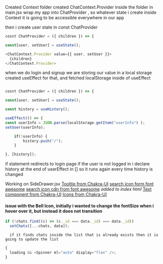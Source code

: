 Created Context folder
created ChatContext.Provider inside the folder
in main.jsx wrap my app into ChatProvider , so whatever state i create inside Context it is going to be accessible everywhere in our app

then i create user state in const ChatProvider

```js
cosnt ChatProvider = ({ children }) => {

const[user, setUser] = useState();
```

```js
<ChatContext.Provider value={{ user, setUser }}>
  {children}
</ChatContext.Provider>
```

when we do login and signup we are storing our value in a local storage
created useEffect for that, and fetched localStorage inside of useEffect

```js

cosnt ChatProvider = ({ children }) => {

const[user, setUser] = useState();

const history = useHistory();

useEffect(() => {
const userInfo = JSON.parse(localStorage.getItem("userInfo") );
setUser(userInfo);

    if(!userInfo) {
        history.push("/");
    }

}, [history]);

```

if statement redirects to login page if the user is not logged in
i declare history at the end of userEffect in [] so it runs again every time history is changed

Working on SideDrawer.jsx
[Tooltip from Chakra-UI](https://chakra-ui.com/docs/components/tooltip)
[search icon form font awesome](https://fontawesome.com/v4/icon/search)
[search icon cdn from font awesome](https://cdnjs.com/libraries/font-awesome/5.15.3) _added to index html_
[Text component from Chakra-UI](https://chakra-ui.com/docs/components/text/usage)
[Icons from Chakra-UI](https://chakra-ui.com/docs/components/icon/usage)

#### issue with the Bell Icon, initially i wanted to change the fontSize when i hover over it, but instead it does not transition

```js
if (!chats.find((c) => (c._id === data._id) === data._id))
  setChats([...chats, data]);
```

      if it finds chats inside the list that is already exists then it is going to update the list

```js
{
  loading && <Spinner ml="auto" display="flex" />;
}
```

